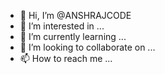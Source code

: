 - 👋 Hi, I’m @ANSHRAJCODE
- 👀 I’m interested in ...
- 🌱 I’m currently learning ...
- 💞️ I’m looking to collaborate on ...
- 📫 How to reach me ...

<!---
ANSHRAJCODE/ANSHRAJCODE is a ✨ special ✨ repository because its `README.md` (this file) appears on your GitHub profile.
You can click the Preview link to take a look at your changes.
--->
